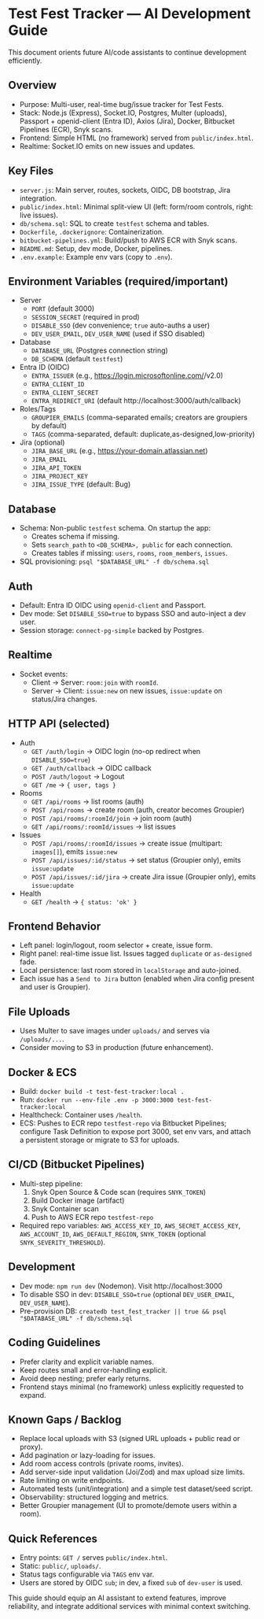 # Test Fest Tracker — AI Development Guide

This document orients future AI/code assistants to continue development efficiently.

## Overview
- Purpose: Multi-user, real-time bug/issue tracker for Test Fests.
- Stack: Node.js (Express), Socket.IO, Postgres, Multer (uploads), Passport + openid-client (Entra ID), Axios (Jira), Docker, Bitbucket Pipelines (ECR), Snyk scans.
- Frontend: Simple HTML (no framework) served from `public/index.html`.
- Realtime: Socket.IO emits on new issues and updates.

## Key Files
- `server.js`: Main server, routes, sockets, OIDC, DB bootstrap, Jira integration.
- `public/index.html`: Minimal split-view UI (left: form/room controls, right: live issues).
- `db/schema.sql`: SQL to create `testfest` schema and tables.
- `Dockerfile`, `.dockerignore`: Containerization.
- `bitbucket-pipelines.yml`: Build/push to AWS ECR with Snyk scans.
- `README.md`: Setup, dev mode, Docker, pipelines.
- `.env.example`: Example env vars (copy to `.env`).

## Environment Variables (required/important)
- Server
  - `PORT` (default 3000)
  - `SESSION_SECRET` (required in prod)
  - `DISABLE_SSO` (dev convenience; `true` auto-auths a user)
  - `DEV_USER_EMAIL`, `DEV_USER_NAME` (used if SSO disabled)
- Database
  - `DATABASE_URL` (Postgres connection string)
  - `DB_SCHEMA` (default `testfest`)
- Entra ID (OIDC)
  - `ENTRA_ISSUER` (e.g., https://login.microsoftonline.com/<tenant-id>/v2.0)
  - `ENTRA_CLIENT_ID`
  - `ENTRA_CLIENT_SECRET`
  - `ENTRA_REDIRECT_URI` (default http://localhost:3000/auth/callback)
- Roles/Tags
  - `GROUPIER_EMAILS` (comma-separated emails; creators are groupiers by default)
  - `TAGS` (comma-separated, default: duplicate,as-designed,low-priority)
- Jira (optional)
  - `JIRA_BASE_URL` (e.g., https://your-domain.atlassian.net)
  - `JIRA_EMAIL`
  - `JIRA_API_TOKEN`
  - `JIRA_PROJECT_KEY`
  - `JIRA_ISSUE_TYPE` (default: Bug)

## Database
- Schema: Non-public `testfest` schema. On startup the app:
  - Creates schema if missing.
  - Sets `search_path` to `<DB_SCHEMA>, public` for each connection.
  - Creates tables if missing: `users`, `rooms`, `room_members`, `issues`.
- SQL provisioning: `psql "$DATABASE_URL" -f db/schema.sql`

## Auth
- Default: Entra ID OIDC using `openid-client` and Passport.
- Dev mode: Set `DISABLE_SSO=true` to bypass SSO and auto-inject a dev user.
- Session storage: `connect-pg-simple` backed by Postgres.

## Realtime
- Socket events:
  - Client → Server: `room:join` with `roomId`.
  - Server → Client: `issue:new` on new issues, `issue:update` on status/Jira changes.

## HTTP API (selected)
- Auth
  - `GET /auth/login` → OIDC login (no-op redirect when `DISABLE_SSO=true`)
  - `GET /auth/callback` → OIDC callback
  - `POST /auth/logout` → Logout
  - `GET /me` → `{ user, tags }`
- Rooms
  - `GET /api/rooms` → list rooms (auth)
  - `POST /api/rooms` → create room (auth, creator becomes Groupier)
  - `POST /api/rooms/:roomId/join` → join room (auth)
  - `GET /api/rooms/:roomId/issues` → list issues
- Issues
  - `POST /api/rooms/:roomId/issues` → create issue (multipart: `images[]`), emits `issue:new`
  - `POST /api/issues/:id/status` → set status (Groupier only), emits `issue:update`
  - `POST /api/issues/:id/jira` → create Jira issue (Groupier only), emits `issue:update`
- Health
  - `GET /health` → `{ status: 'ok' }`

## Frontend Behavior
- Left panel: login/logout, room selector + create, issue form.
- Right panel: real-time issue list. Issues tagged `duplicate` or `as-designed` fade.
- Local persistence: last room stored in `localStorage` and auto-joined.
- Each issue has a `Send to Jira` button (enabled when Jira config present and user is Groupier).

## File Uploads
- Uses Multer to save images under `uploads/` and serves via `/uploads/...`.
- Consider moving to S3 in production (future enhancement).

## Docker & ECS
- Build: `docker build -t test-fest-tracker:local .`
- Run: `docker run --env-file .env -p 3000:3000 test-fest-tracker:local`
- Healthcheck: Container uses `/health`.
- ECS: Pushes to ECR repo `testfest-repo` via Bitbucket Pipelines; configure Task Definition to expose port 3000, set env vars, and attach a persistent storage or migrate to S3 for uploads.

## CI/CD (Bitbucket Pipelines)
- Multi-step pipeline:
  1) Snyk Open Source & Code scan (requires `SNYK_TOKEN`)
  2) Build Docker image (artifact)
  3) Snyk Container scan
  4) Push to AWS ECR repo `testfest-repo`
- Required repo variables: `AWS_ACCESS_KEY_ID`, `AWS_SECRET_ACCESS_KEY`, `AWS_ACCOUNT_ID`, `AWS_DEFAULT_REGION`, `SNYK_TOKEN` (optional `SNYK_SEVERITY_THRESHOLD`).

## Development
- Dev mode: `npm run dev` (Nodemon). Visit http://localhost:3000
- To disable SSO in dev: `DISABLE_SSO=true` (optional `DEV_USER_EMAIL`, `DEV_USER_NAME`).
- Pre-provision DB: `createdb test_fest_tracker || true && psql "$DATABASE_URL" -f db/schema.sql`

## Coding Guidelines
- Prefer clarity and explicit variable names.
- Keep routes small and error-handling explicit.
- Avoid deep nesting; prefer early returns.
- Frontend stays minimal (no framework) unless explicitly requested to expand.

## Known Gaps / Backlog
- Replace local uploads with S3 (signed URL uploads + public read or proxy).
- Add pagination or lazy-loading for issues.
- Add room access controls (private rooms, invites).
- Add server-side input validation (Joi/Zod) and max upload size limits.
- Rate limiting on write endpoints.
- Automated tests (unit/integration) and a simple test dataset/seed script.
- Observability: structured logging and metrics.
- Better Groupier management (UI to promote/demote users within a room).

## Quick References
- Entry points: `GET /` serves `public/index.html`.
- Static: `public/`, `uploads/`.
- Status tags configurable via `TAGS` env var.
- Users are stored by OIDC `sub`; in dev, a fixed `sub` of `dev-user` is used.

This guide should equip an AI assistant to extend features, improve reliability, and integrate additional services with minimal context switching.
